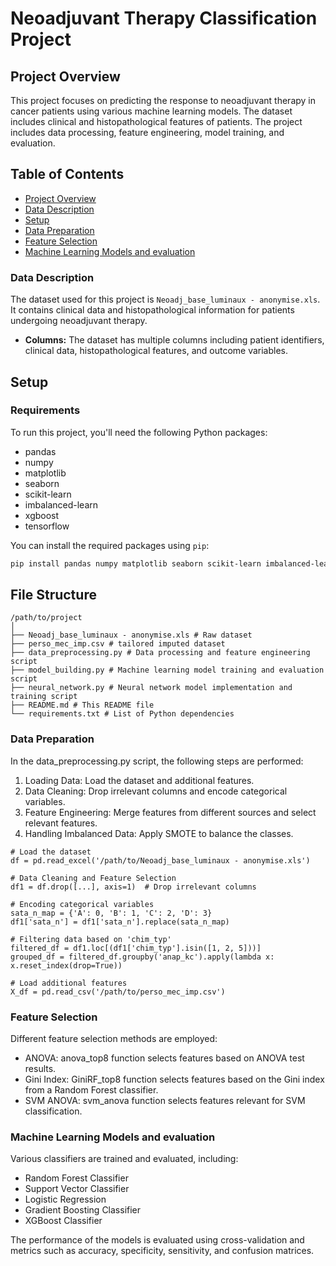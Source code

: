 # Neoadjuvant Therapy Classification Project

## Project Overview

This project focuses on predicting the response to neoadjuvant therapy in cancer patients using various machine learning models. The dataset includes clinical and histopathological features of patients. The project includes data processing, feature engineering, model training, and evaluation.

## Table of Contents

- [Project Overview](#project-overview)
- [Data Description](#data-description)
- [Setup](#setup)
- [Data Preparation](#data-preparation)
- [Feature Selection](#feature-selection)
- [Machine Learning Models and evaluation ](#machine-learning-models-and-evaluation)



### Data Description

The dataset used for this project is `Neoadj_base_luminaux - anonymise.xls`. It contains clinical data and histopathological information for patients undergoing neoadjuvant therapy.

- **Columns:** The dataset has multiple columns including patient identifiers, clinical data, histopathological features, and outcome variables.

## Setup

### Requirements

To run this project, you'll need the following Python packages:

- pandas
- numpy
- matplotlib
- seaborn
- scikit-learn
- imbalanced-learn
- xgboost
- tensorflow

You can install the required packages using `pip`:

```bash
pip install pandas numpy matplotlib seaborn scikit-learn imbalanced-learn xgboost tensorflow
```
## File Structure
```
/path/to/project
│
├── Neoadj_base_luminaux - anonymise.xls # Raw dataset
├── perso_mec_imp.csv # tailored imputed dataset
├── data_preprocessing.py # Data processing and feature engineering script
├── model_building.py # Machine learning model training and evaluation script
├── neural_network.py # Neural network model implementation and training script
├── README.md # This README file
└── requirements.txt # List of Python dependencies
```
### Data Preparation
In the data_preprocessing.py script, the following steps are performed:

1. Loading Data: Load the dataset and additional features.
2. Data Cleaning: Drop irrelevant columns and encode categorical variables.
3. Feature Engineering: Merge features from different sources and select relevant features.
4. Handling Imbalanced Data: Apply SMOTE to balance the classes.
```
# Load the dataset
df = pd.read_excel('/path/to/Neoadj_base_luminaux - anonymise.xls')

# Data Cleaning and Feature Selection
df1 = df.drop([...], axis=1)  # Drop irrelevant columns

# Encoding categorical variables
sata_n_map = {'A': 0, 'B': 1, 'C': 2, 'D': 3}
df1['sata_n'] = df1['sata_n'].replace(sata_n_map)

# Filtering data based on 'chim_typ'
filtered_df = df1.loc[(df1['chim_typ'].isin([1, 2, 5]))]
grouped_df = filtered_df.groupby('anap_kc').apply(lambda x: x.reset_index(drop=True))

# Load additional features
X_df = pd.read_csv('/path/to/perso_mec_imp.csv')
```
### Feature Selection
Different feature selection methods are employed:

- ANOVA: anova_top8 function selects features based on ANOVA test results.
- Gini Index: GiniRF_top8 function selects features based on the Gini index from a Random Forest classifier.
- SVM ANOVA: svm_anova function selects features relevant for SVM classification.

### Machine Learning Models and evaluation

Various classifiers are trained and evaluated, including:

- Random Forest Classifier
- Support Vector Classifier
- Logistic Regression
- Gradient Boosting Classifier
- XGBoost Classifier

The performance of the models is evaluated using cross-validation and metrics such as accuracy, specificity, sensitivity, and confusion matrices.


